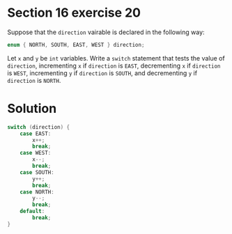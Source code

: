 # Section 16 exercise 20

Suppose that the `direction` vairable is declared in the following way:
```c
enum { NORTH, SOUTH, EAST, WEST } direction;
```
Let `x` and `y` be `int` variables. Write a `switch` statement that tests the value of `direction`, incrementing `x` if `direction` is `EAST`, decrementing `x` if `direction` is `WEST`, incrementing `y` if `direction` is `SOUTH`, and decrementing `y` if `direction` is `NORTH`.


# Solution

```c
switch (direction) {
    case EAST:
        x++;
        break;
    case WEST:
        x--;
        break;
    case SOUTH:
        y++;
        break;
    case NORTH:
        y--;
        break;
    default:
        break;
}
```
